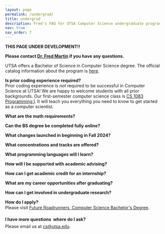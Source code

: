 ```yaml
---
layout: page
permalink: /undergrad/
title: undergrad
description: Fred's FAQ for UTSA Computer Science undergraduate program
nav: true
nav_order: 7
---
```


<!--FAQ format!-->

**THIS PAGE UNDER DEVELOPMENT!!**

**Please contact [Dr. Fred Martin](mailto:fred.martin@utsa.edu) if you have any questions.**

UTSA offers a Bachelor of Science in Computer Science degree. The
official catalog information about the program is <a
href="https://www.utsa.edu/catalog/undergraduate/computer-science">here</a>. 

**Is prior coding experience required?** \
Prior coding experience is *not* required to be successful in Computer Science at UTSA! We are happy to welcome students with all prior backgrounds. Our first-semester computer science class is [CS 1083 Programming I](https://catalog.utsa.edu/search/?P=CS%201083). It will teach you everything you need to know to get started as a computer scientist.

**What are the math requirements?**

**Can the BS degree be completed fully online?**

**What changes launched in beginning in Fall 2024?**

**What concentrations and tracks are offered?**

**What programming languages will I learn?**

**How will I be supported with academic advising?**

**How can I get academic credit for an internship?**

**What are my career opportunities after graduating?**

**How can I get involved in undergraduate research?**

**How do I apply?** \
Please visit [Future Roadrunners &#151; Computer Science Bachelor's Degree](https://future.utsa.edu/programs/undergraduate/computer-science/).

**I have more questions &#150; where do I ask?** \
Please email us at [cs@utsa.edu](mailto:cs@utsa.edu).




